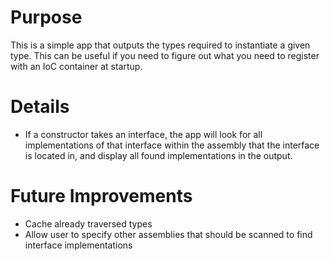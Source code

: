 ﻿# Purpose

This is a simple app that outputs the types required to instantiate a given type. This can be useful if you need to figure out what you need to register with an IoC container at startup.

# Details

- If a constructor takes an interface, the app will look for all implementations of that interface within the assembly that the interface is located in, and display all found implementations in the output.

# Future Improvements

- Cache already traversed types
- Allow user to specify other assemblies that should be scanned to find interface implementations
